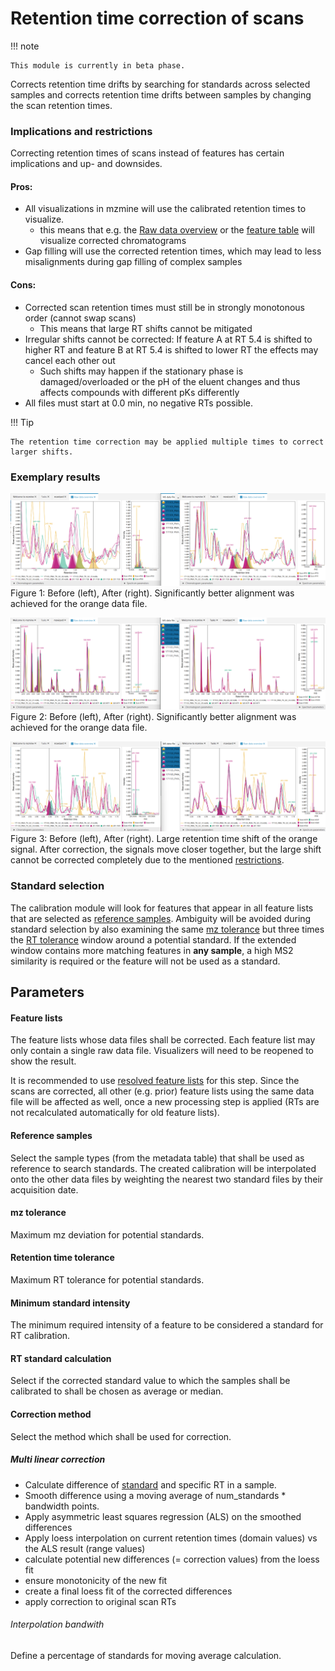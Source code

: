 # Retention time correction of scans

!!! note

    This module is currently in beta phase.

Corrects retention time drifts by searching for standards across selected samples and corrects
retention time drifts between samples by changing the scan retention times.

### Implications and restrictions

Correcting retention times of scans instead of features has certain implications and up- and
downsides.

#### Pros:

- All visualizations in mzmine will use the calibrated retention times to visualize.
    - this means that e.g.
      the [Raw data overview](../../visualization_modules/raw_data_overview/raw_data_overview.md) or
      the [feature table](../lc-ms_featdet/featdet_results/featdet_results.md) will visualize
      corrected chromatograms
- Gap filling will use the corrected retention times, which may lead to less misalignments during
  gap filling of complex samples

#### Cons:

- Corrected scan retention times must still be in strongly monotonous order (cannot swap scans)
    - This means that large RT shifts cannot be mitigated
- Irregular shifts cannot be corrected: If feature A at RT 5.4 is shifted to higher RT and feature B
  at RT 5.4 is shifted to lower RT the effects may cancel each other out
    - Such shifts may happen if the stationary phase is damaged/overloaded or the pH of the eluent
      changes and thus affects compounds with different pKs differently
- All files must start at 0.0 min, no negative RTs possible.

!!! Tip

    The retention time correction may be applied multiple times to correct larger shifts.

### Exemplary results

![img.png](fig1.png)
Figure 1: Before (left), After (right). Significantly better alignment was achieved for the orange
data file.

![img_1.png](fig2.png)
Figure 2: Before (left), After (right). Significantly better alignment was achieved for the orange
data file.

![img.png](fig3.png)
Figure 3: Before (left), After (right). Large retention time shift of the orange signal. After
correction, the signals move closer together, but the large shift cannot be corrected completely due
to the mentioned [restrictions](#cons).

### Standard selection

The calibration module will look for features that appear in all feature lists that are selected
as [reference samples](#reference-samples). Ambiguity will be avoided during standard selection by
also examining the same [mz tolerance](#mz-tolerance) but three times
the [RT tolerance](#retention-time-tolerance) window around a potential standard. If the extended
window contains more matching features in **any sample**, a high MS2 similarity is required or the
feature will not be used as a standard.

## Parameters

#### Feature lists

The feature lists whose data files shall be corrected. Each feature list may only contain a single
raw data file. Visualizers will need to be reopened to show the result.

It is recommended to
use [resolved feature lists](../../terminology/general-terminology.md) for this step. Since the
scans are corrected, all other (e.g. prior) feature lists using the same data file will be affected
as well, once a new processing step is applied (RTs are not recalculated
automatically for old feature lists).

#### Reference samples

Select the sample types (from the metadata table) that shall be used as reference to search
standards.
The created calibration will be interpolated onto the other data files by weighting the nearest two
standard files by their acquisition date.

#### mz tolerance

Maximum mz deviation for potential standards.

#### Retention time tolerance

Maximum RT tolerance for potential standards.

#### Minimum standard intensity

The minimum required intensity of a feature to be considered a standard for RT calibration.

#### RT standard calculation

Select if the corrected standard value to which the samples shall be calibrated to shall be chosen
as average or median. 

#### Correction method

Select the method which shall be used for correction.

##### Multi linear correction 
- Calculate difference of [standard](#rt-standard-calculation) and specific RT in a sample.
- Smooth difference using a moving average of num_standards * bandwidth points. 
- Apply asymmetric least squares regression (ALS) on the smoothed differences
- Apply loess interpolation on current retention times (domain values) vs the ALS result (range values)
- calculate potential new differences (= correction values) from the loess fit
- ensure monotonicity of the new fit
- create a final loess fit of the corrected differences
- apply correction to original scan RTs
 
###### Interpolation bandwith
Define a percentage of standards for moving average calculation.
